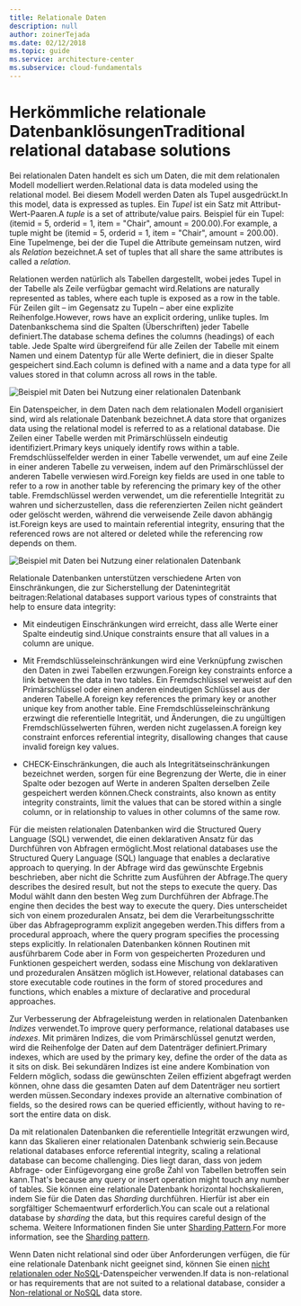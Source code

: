 ```yaml
---
title: Relationale Daten
description: null
author: zoinerTejada
ms.date: 02/12/2018
ms.topic: guide
ms.service: architecture-center
ms.subservice: cloud-fundamentals
---
```


# <a name="traditional-relational-database-solutions"></a><span data-ttu-id="ce75c-102">Herkömmliche relationale Datenbanklösungen</span><span class="sxs-lookup"><span data-stu-id="ce75c-102">Traditional relational database solutions</span></span>

<span data-ttu-id="ce75c-103">Bei relationalen Daten handelt es sich um Daten, die mit dem relationalen Modell modelliert werden.</span><span class="sxs-lookup"><span data-stu-id="ce75c-103">Relational data is data modeled using the relational model.</span></span> <span data-ttu-id="ce75c-104">Bei diesem Modell werden Daten als Tupel ausgedrückt.</span><span class="sxs-lookup"><span data-stu-id="ce75c-104">In this model, data is expressed as tuples.</span></span> <span data-ttu-id="ce75c-105">Ein *Tupel* ist ein Satz mit Attribut-Wert-Paaren.</span><span class="sxs-lookup"><span data-stu-id="ce75c-105">A *tuple* is a set of attribute/value pairs.</span></span> <span data-ttu-id="ce75c-106">Beispiel für ein Tupel: (itemid = 5, orderid = 1, item = "Chair", amount = 200.00).</span><span class="sxs-lookup"><span data-stu-id="ce75c-106">For example, a tuple might be (itemid = 5, orderid = 1, item = "Chair", amount = 200.00).</span></span> <span data-ttu-id="ce75c-107">Eine Tupelmenge, bei der die Tupel die Attribute gemeinsam nutzen, wird als *Relation* bezeichnet.</span><span class="sxs-lookup"><span data-stu-id="ce75c-107">A set of tuples that all share the same attributes is called a *relation*.</span></span>

<span data-ttu-id="ce75c-108">Relationen werden natürlich als Tabellen dargestellt, wobei jedes Tupel in der Tabelle als Zeile verfügbar gemacht wird.</span><span class="sxs-lookup"><span data-stu-id="ce75c-108">Relations are naturally represented as tables, where each tuple is exposed as a row in the table.</span></span> <span data-ttu-id="ce75c-109">Für Zeilen gilt – im Gegensatz zu Tupeln – aber eine explizite Reihenfolge.</span><span class="sxs-lookup"><span data-stu-id="ce75c-109">However, rows have an explicit ordering, unlike tuples.</span></span> <span data-ttu-id="ce75c-110">Im Datenbankschema sind die Spalten (Überschriften) jeder Tabelle definiert.</span><span class="sxs-lookup"><span data-stu-id="ce75c-110">The database schema defines the columns (headings) of each table.</span></span> <span data-ttu-id="ce75c-111">Jede Spalte wird übergreifend für alle Zeilen der Tabelle mit einem Namen und einem Datentyp für alle Werte definiert, die in dieser Spalte gespeichert sind.</span><span class="sxs-lookup"><span data-stu-id="ce75c-111">Each column is defined with a name and a data type for all values stored in that column across all rows in the table.</span></span>

![Beispiel mit Daten bei Nutzung einer relationalen Datenbank](../images/example-relational.png)

<span data-ttu-id="ce75c-113">Ein Datenspeicher, in dem Daten nach dem relationalen Modell organisiert sind, wird als relationale Datenbank bezeichnet.</span><span class="sxs-lookup"><span data-stu-id="ce75c-113">A data store that organizes data using the relational model is referred to as a relational database.</span></span> <span data-ttu-id="ce75c-114">Die Zeilen einer Tabelle werden mit Primärschlüsseln eindeutig identifiziert.</span><span class="sxs-lookup"><span data-stu-id="ce75c-114">Primary keys uniquely identify rows within a table.</span></span> <span data-ttu-id="ce75c-115">Fremdschlüsselfelder werden in einer Tabelle verwendet, um auf eine Zeile in einer anderen Tabelle zu verweisen, indem auf den Primärschlüssel der anderen Tabelle verwiesen wird.</span><span class="sxs-lookup"><span data-stu-id="ce75c-115">Foreign key fields are used in one table to refer to a row in another table by referencing the primary key of the other table.</span></span> <span data-ttu-id="ce75c-116">Fremdschlüssel werden verwendet, um die referentielle Integrität zu wahren und sicherzustellen, dass die referenzierten Zeilen nicht geändert oder gelöscht werden, während die verweisende Zeile davon abhängig ist.</span><span class="sxs-lookup"><span data-stu-id="ce75c-116">Foreign keys are used to maintain referential integrity, ensuring that the referenced rows are not altered or deleted while the referencing row depends on them.</span></span>

![Beispiel mit Daten bei Nutzung einer relationalen Datenbank](../images/example-relational2.png)

<span data-ttu-id="ce75c-118">Relationale Datenbanken unterstützen verschiedene Arten von Einschränkungen, die zur Sicherstellung der Datenintegrität beitragen:</span><span class="sxs-lookup"><span data-stu-id="ce75c-118">Relational databases support various types of constraints that help to ensure data integrity:</span></span>

- <span data-ttu-id="ce75c-119">Mit eindeutigen Einschränkungen wird erreicht, dass alle Werte einer Spalte eindeutig sind.</span><span class="sxs-lookup"><span data-stu-id="ce75c-119">Unique constraints ensure that all values in a column are unique.</span></span>

- <span data-ttu-id="ce75c-120">Mit Fremdschlüsseleinschränkungen wird eine Verknüpfung zwischen den Daten in zwei Tabellen erzwungen.</span><span class="sxs-lookup"><span data-stu-id="ce75c-120">Foreign key constraints enforce a link between the data in two tables.</span></span> <span data-ttu-id="ce75c-121">Ein Fremdschlüssel verweist auf den Primärschlüssel oder einen anderen eindeutigen Schlüssel aus der anderen Tabelle.</span><span class="sxs-lookup"><span data-stu-id="ce75c-121">A foreign key references the primary key or another unique key from another table.</span></span> <span data-ttu-id="ce75c-122">Eine Fremdschlüsseleinschränkung erzwingt die referentielle Integrität, und Änderungen, die zu ungültigen Fremdschlüsselwerten führen, werden nicht zugelassen.</span><span class="sxs-lookup"><span data-stu-id="ce75c-122">A foreign key constraint enforces referential integrity, disallowing changes that cause invalid foreign key values.</span></span>

- <span data-ttu-id="ce75c-123">CHECK-Einschränkungen, die auch als Integritätseinschränkungen bezeichnet werden, sorgen für eine Begrenzung der Werte, die in einer Spalte oder bezogen auf Werte in anderen Spalten derselben Zeile gespeichert werden können.</span><span class="sxs-lookup"><span data-stu-id="ce75c-123">Check constraints, also known as entity integrity constraints, limit the values that can be stored within a single column, or in relationship to values in other columns of the same row.</span></span>

<span data-ttu-id="ce75c-124">Für die meisten relationalen Datenbanken wird die Structured Query Language (SQL) verwendet, die einen deklarativen Ansatz für das Durchführen von Abfragen ermöglicht.</span><span class="sxs-lookup"><span data-stu-id="ce75c-124">Most relational databases use the Structured Query Language (SQL) language that enables a declarative approach to querying.</span></span> <span data-ttu-id="ce75c-125">In der Abfrage wird das gewünschte Ergebnis beschrieben, aber nicht die Schritte zum Ausführen der Abfrage.</span><span class="sxs-lookup"><span data-stu-id="ce75c-125">The query describes the desired result, but not the steps to execute the query.</span></span> <span data-ttu-id="ce75c-126">Das Modul wählt dann den besten Weg zum Durchführen der Abfrage.</span><span class="sxs-lookup"><span data-stu-id="ce75c-126">The engine then decides the best way to execute the query.</span></span> <span data-ttu-id="ce75c-127">Dies unterscheidet sich von einem prozeduralen Ansatz, bei dem die Verarbeitungsschritte über das Abfrageprogramm explizit angegeben werden.</span><span class="sxs-lookup"><span data-stu-id="ce75c-127">This differs from a procedural approach, where the query program specifies the processing steps explicitly.</span></span> <span data-ttu-id="ce75c-128">In relationalen Datenbanken können Routinen mit ausführbarem Code aber in Form von gespeicherten Prozeduren und Funktionen gespeichert werden, sodass eine Mischung von deklarativen und prozeduralen Ansätzen möglich ist.</span><span class="sxs-lookup"><span data-stu-id="ce75c-128">However, relational databases can store executable code routines in the form of stored procedures and functions, which enables a mixture of declarative and procedural approaches.</span></span>

<span data-ttu-id="ce75c-129">Zur Verbesserung der Abfrageleistung werden in relationalen Datenbanken *Indizes* verwendet.</span><span class="sxs-lookup"><span data-stu-id="ce75c-129">To improve query performance, relational databases use *indexes*.</span></span> <span data-ttu-id="ce75c-130">Mit primären Indizes, die vom Primärschlüssel genutzt werden, wird die Reihenfolge der Daten auf dem Datenträger definiert.</span><span class="sxs-lookup"><span data-stu-id="ce75c-130">Primary indexes, which are used by the primary key, define the order of the data as it sits on disk.</span></span> <span data-ttu-id="ce75c-131">Bei sekundären Indizes ist eine andere Kombination von Feldern möglich, sodass die gewünschten Zeilen effizient abgefragt werden können, ohne dass die gesamten Daten auf dem Datenträger neu sortiert werden müssen.</span><span class="sxs-lookup"><span data-stu-id="ce75c-131">Secondary indexes provide an alternative combination of fields, so the desired rows can be queried efficiently, without having to re-sort the entire data on disk.</span></span>

<span data-ttu-id="ce75c-132">Da mit relationalen Datenbanken die referentielle Integrität erzwungen wird, kann das Skalieren einer relationalen Datenbank schwierig sein.</span><span class="sxs-lookup"><span data-stu-id="ce75c-132">Because relational databases enforce referential integrity, scaling a relational database can become challenging.</span></span> <span data-ttu-id="ce75c-133">Dies liegt daran, dass von jedem Abfrage- oder Einfügevorgang eine große Zahl von Tabellen betroffen sein kann.</span><span class="sxs-lookup"><span data-stu-id="ce75c-133">That's because any query or insert operation might touch any number of tables.</span></span> <span data-ttu-id="ce75c-134">Sie können eine relationale Datenbank horizontal hochskalieren, indem Sie für die Daten das *Sharding* durchführen. Hierfür ist aber ein sorgfältiger Schemaentwurf erforderlich.</span><span class="sxs-lookup"><span data-stu-id="ce75c-134">You can scale out a relational database by *sharding* the data, but this requires careful design of the schema.</span></span> <span data-ttu-id="ce75c-135">Weitere Informationen finden Sie unter [Sharding Pattern](../../patterns/sharding.md).</span><span class="sxs-lookup"><span data-stu-id="ce75c-135">For more information, see the [Sharding pattern](../../patterns/sharding.md).</span></span>

<span data-ttu-id="ce75c-136">Wenn Daten nicht relational sind oder über Anforderungen verfügen, die für eine relationale Datenbank nicht geeignet sind, können Sie einen [nicht relationalen oder NoSQL](../big-data/non-relational-data.md)-Datenspeicher verwenden.</span><span class="sxs-lookup"><span data-stu-id="ce75c-136">If data is non-relational or has requirements that are not suited to a relational database, consider a [Non-relational or NoSQL](../big-data/non-relational-data.md) data store.</span></span>
